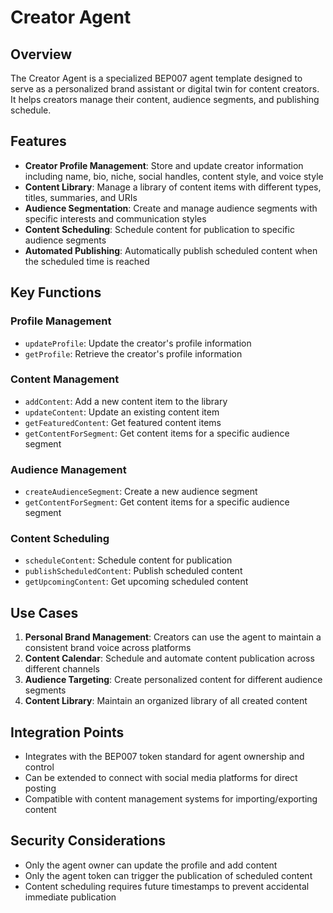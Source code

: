 # Creator Agent

## Overview
The Creator Agent is a specialized BEP007 agent template designed to serve as a personalized brand assistant or digital twin for content creators. It helps creators manage their content, audience segments, and publishing schedule.

## Features
- **Creator Profile Management**: Store and update creator information including name, bio, niche, social handles, content style, and voice style
- **Content Library**: Manage a library of content items with different types, titles, summaries, and URIs
- **Audience Segmentation**: Create and manage audience segments with specific interests and communication styles
- **Content Scheduling**: Schedule content for publication to specific audience segments
- **Automated Publishing**: Automatically publish scheduled content when the scheduled time is reached

## Key Functions

### Profile Management
- `updateProfile`: Update the creator's profile information
- `getProfile`: Retrieve the creator's profile information

### Content Management
- `addContent`: Add a new content item to the library
- `updateContent`: Update an existing content item
- `getFeaturedContent`: Get featured content items
- `getContentForSegment`: Get content items for a specific audience segment

### Audience Management
- `createAudienceSegment`: Create a new audience segment
- `getContentForSegment`: Get content items for a specific audience segment

### Content Scheduling
- `scheduleContent`: Schedule content for publication
- `publishScheduledContent`: Publish scheduled content
- `getUpcomingContent`: Get upcoming scheduled content

## Use Cases
1. **Personal Brand Management**: Creators can use the agent to maintain a consistent brand voice across platforms
2. **Content Calendar**: Schedule and automate content publication across different channels
3. **Audience Targeting**: Create personalized content for different audience segments
4. **Content Library**: Maintain an organized library of all created content

## Integration Points
- Integrates with the BEP007 token standard for agent ownership and control
- Can be extended to connect with social media platforms for direct posting
- Compatible with content management systems for importing/exporting content

## Security Considerations
- Only the agent owner can update the profile and add content
- Only the agent token can trigger the publication of scheduled content
- Content scheduling requires future timestamps to prevent accidental immediate publication
